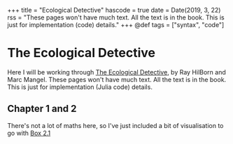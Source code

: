 +++
title = "Ecological Detective"
hascode = true
date = Date(2019, 3, 22)
rss = "These pages won't have much text. All the text is in the book. This is just for implementation (code) details."
+++
@def tags = ["syntax", "code"]

# The Ecological Detective

Here I will be working through [The Ecological Detective](https://press.princeton.edu/books/paperback/9780691034973/the-ecological-detective), by Ray HilBorn and Marc Mangel. These pages won't have much text. All the text is in the book. This is just for implementation (Julia code) details.

## Chapter 1 and 2

There's not a lot of maths here, so I've just included a bit of visualisation to go with [Box 2.1](/ecodetect/box_2_1/index.html)
